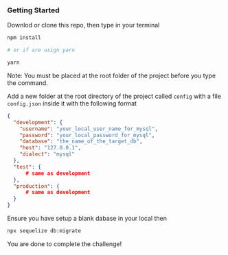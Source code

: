 ### Getting Started

Downlod or clone this repo, then type in your terminal

```bash
npm install

# or if are usign yarn

yarn
```

Note: You must be placed at the root folder of the project before you type the command.

Add a new folder at the root directory of the project called `config` with a file `config.json` inside it with the following format

```json
{
  "development": {
    "username": "your_local_user_name_for_mysql",
    "password": "your_local_password_for_mysql",
    "database": "the_name_of_the_target_db",
    "host": "127.0.0.1",
    "dialect": "mysql"
  },
  "test": {
      # same as development
  },
  "production": {
      # same as development
  }
}

```

Ensure you have setup a blank dabase in your local then

```bash
npx sequelize db:migrate
```

You are done to complete the challenge!